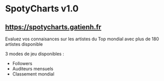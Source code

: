 # SpotyCharts v1.0

## https://spotycharts.gatienh.fr

Evaluez vos connaisances sur les artistes du Top mondial avec plus de 180 artistes disponible

3 modes de jeu disponibles :
- Followers
- Auditeurs mensuels
- Classement mondial